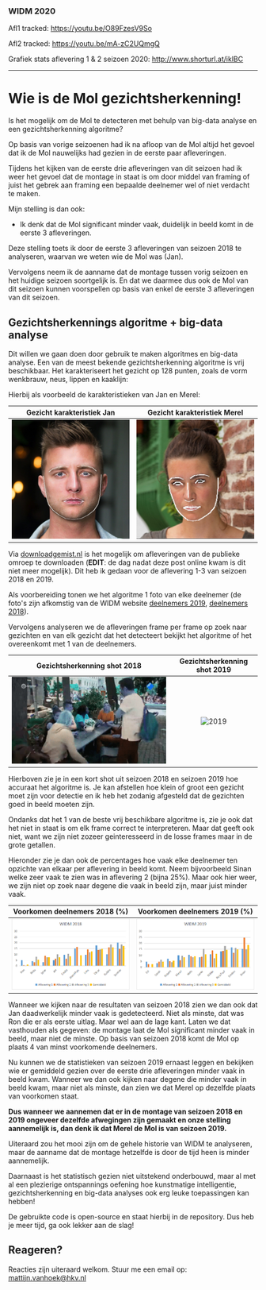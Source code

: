 ### WIDM 2020

Afl1 tracked: https://youtu.be/O89FzesV9So

Afl2 tracked: https://youtu.be/mA-zC2UQmgQ

Grafiek stats aflevering 1 & 2 seizoen 2020: http://www.shorturl.at/iklBC

* * * 

# Wie is de Mol gezichtsherkenning!

Is het mogelijk om de Mol te detecteren met behulp van big-data analyse en een gezichtsherkenning algoritme?

Op basis van vorige seizoenen had ik na afloop van de Mol altijd het gevoel dat ik de Mol nauwelijks had gezien in de eerste paar afleveringen. 

Tijdens het kijken van de eerste drie afleveringen van dit seizoen had ik weer het gevoel dat de montage in staat is om door middel van framing of juist het gebrek aan framing een bepaalde deelnemer wel of niet verdacht te maken. 

Mijn stelling is dan ook:
* Ik denk dat de Mol significant minder vaak, duidelijk in beeld komt in de eerste 3 afleveringen.

Deze stelling toets ik door de eerste 3 afleveringen van seizoen 2018 te analyseren, waarvan we weten wie de Mol was (Jan). 

Vervolgens neem ik de aanname dat de montage tussen vorig seizoen en het huidige seizoen soortgelijk is. En dat we daarmee dus ook de Mol van dit seizoen kunnen voorspellen op basis van enkel de eerste 3 afleveringen van dit seizoen.

## Gezichtsherkennings algoritme + big-data analyse
Dit willen we gaan doen door gebruik te maken algoritmes en big-data analyse. Een van de meest bekende gezichtsherkenning algoritme is vrij beschikbaar. Het karakteriseert het gezicht op 128 punten, zoals de vorm wenkbrauw, neus, lippen en kaaklijn: 

Hierbij als voorbeeld de karakteristieken van Jan en Merel:

Gezicht karakteristiek Jan             |  Gezicht karakteristiek Merel
:-------------------------:|:-------------------------:
![2018](img/jan_2018.jpg "jan")  |  ![2019](img/merel_2019.jpg "merel")

Via [downloadgemist.nl](http://downloadgemist.nl) is het mogelijk om afleveringen van de publieke omroep te downloaden (**EDIT**: de dag nadat deze post online kwam is dit niet meer mogelijk). Dit heb ik gedaan voor de aflevering 1-3 van seizoen 2018 en 2019. 

Als voorbereiding tonen we het algoritme 1 foto van elke deelnemer (de foto's zijn afkomstig van de WIDM website [deelnemers 2019](https://wieisdemol.avrotros.nl/home/), [deelnemers 2018](https://wieisdemol.avrotros.nl/archief/#/&filter=season:seizoen%2018%7Ccategories:kandidaten&sort=datetime:desc&page=1&layout=list)). 

Vervolgens analyseren we de afleveringen frame per frame op zoek naar gezichten en van elk gezicht dat het detecteert bekijkt het algoritme of het overeenkomt met 1 van de deelnemers.

Gezichtsherkenning shot 2018             |  Gezichtsherkenning shot 2019
:-------------------------:|:-------------------------:
![2018](img/widm_2018.gif)  |  ![2019](img/widm_2019.gif)

Hierboven zie je in een kort shot uit seizoen 2018 en seizoen 2019 hoe accuraat het algoritme is. Je kan afstellen hoe klein of groot een gezicht moet zijn voor detectie en ik heb het zodanig afgesteld dat de gezichten goed in beeld moeten zijn.

Ondanks dat het 1 van de beste vrij beschikbare algoritme is, zie je ook dat het niet in staat is om elk frame correct te interpreteren. Maar dat geeft ook niet, want we zijn niet zozeer geinteresseerd in de losse frames maar in de grote getallen. 

Hieronder zie je dan ook de percentages hoe vaak elke deelnemer ten opzichte van elkaar per aflevering in beeld komt. Neem bijvoorbeeld Sinan welke zeer vaak te zien was in aflevering 2 (bijna 25%). Maar ook hier weer, we zijn niet op zoek naar degene die vaak in beeld zijn, maar juist minder vaak.

Voorkomen deelnemers 2018 (%)             |  Voorkomen deelnemers 2019 (%)
:-------------------------:|:-------------------------:
![2018](img/widm_2018_df.png)  |  ![2019](img/widm_2019_df.png)

Wanneer we kijken naar de resultaten van seizoen 2018 zien we dan ook dat Jan daadwerkelijk minder vaak is gedetecteerd. Niet als minste, dat was Ron die er als eerste uitlag. Maar wel aan de lage kant. Laten we dat vasthouden als gegeven: de montage laat de Mol significant minder vaak in beeld, maar niet de minste. Op basis van seizoen 2018 komt de Mol op plaats 4 van minst voorkomende deelnemers.

Nu kunnen we de statistieken van seizoen 2019 ernaast leggen en bekijken wie er gemiddeld gezien over de eerste drie afleveringen minder vaak in beeld kwam. Wanneer we dan ook kijken naar degene die minder vaak in beeld kwam, maar niet als minste, dan zien we dat Merel op dezelfde plaats van voorkomen staat. 

**Dus wanneer we aannemen dat er in de montage van seizoen 2018 en 2019 ongeveer dezelfde afwegingen zijn gemaakt en onze  stelling aannemelijk is, dan denk ik dat Merel de Mol is van seizoen 2019.**

Uiteraard zou het mooi zijn om de gehele historie van WIDM te analyseren, maar de aanname dat de montage hetzelfde is door de tijd heen is minder aannemelijk. 

Daarnaast is het statistisch gezien niet uitstekend onderbouwd, maar al met al een plezierige ontspannings oefening hoe kunstmatige intelligentie, gezichtsherkenning en big-data analyses ook erg leuke toepassingen kan hebben!

De gebruikte code is open-source en staat hierbij in de repository. 
Dus heb je meer tijd, ga ook lekker aan de slag!

## Reageren?
Reacties zijn uiteraard welkom. Stuur me een email op: mattijn.vanhoek@hkv.nl
